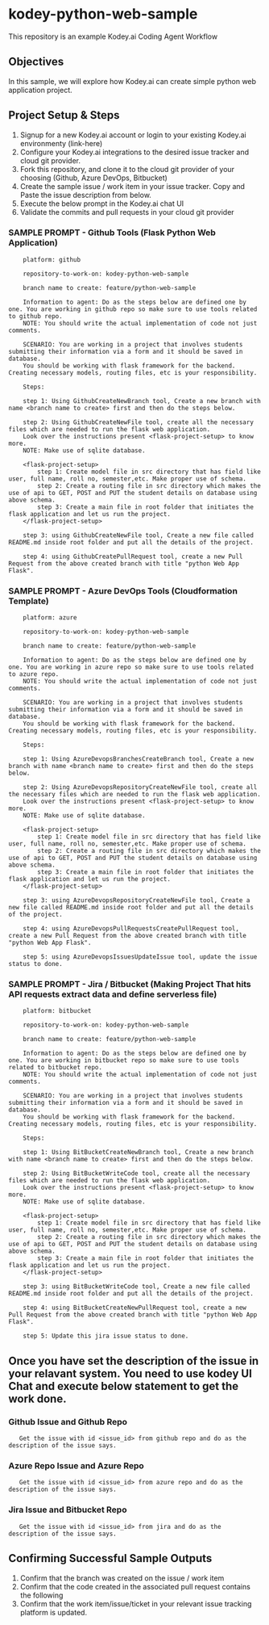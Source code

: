 # kodey-python-web-sample

This repository is an example Kodey.ai Coding Agent Workflow

## Objectives

In this sample, we will explore how Kodey.ai can create simple python web application project.

## Project Setup & Steps 

1. Signup for a new Kodey.ai account or login to your existing Kodey.ai environmenty (link-here)
2. Configure your Kodey.ai integrations to the desired issue tracker and cloud git provider.
3. Fork this repository, and clone it to the cloud git provider of your choosing (Github, Azure DevOps, Bitbucket)
4. Create the sample issue / work item in your issue tracker. Copy and Paste the issue description from below.
5. Execute the below prompt in the Kodey.ai chat UI
6. Validate the commits and pull requests in your cloud git provider

### SAMPLE PROMPT - Github Tools (Flask Python Web Application)
```
    platform: github

    repository-to-work-on: kodey-python-web-sample

    branch name to create: feature/python-web-sample

    Information to agent: Do as the steps below are defined one by one. You are working in github repo so make sure to use tools related to github repo.
    NOTE: You should write the actual implementation of code not just comments.

    SCENARIO: You are working in a project that involves students submitting their information via a form and it should be saved in database.
    You should be working with flask framework for the backend. Creating necessary models, routing files, etc is your responsibility.

    Steps:

    step 1: Using GithubCreateNewBranch tool, Create a new branch with name <branch name to create> first and then do the steps below.

    step 2: Using GithubCreateNewFile tool, create all the necessary files which are needed to run the flask web application.
    Look over the instructions present <flask-project-setup> to know more.
    NOTE: Make use of sqlite database.
    
    <flask-project-setup>
        step 1: Create model file in src directory that has field like user, full name, roll no, semester,etc. Make proper use of schema.
        step 2: Create a routing file in src directory which makes the use of api to GET, POST and PUT the student details on database using above schema.
        step 3: Create a main file in root folder that initiates the flask application and let us run the project.
    </flask-project-setup>

    step 3: using GithubCreateNewFile tool, Create a new file called README.md inside root folder and put all the details of the project.

    step 4: using GithubCreatePullRequest tool, create a new Pull Request from the above created branch with title "python Web App Flask".

```

### SAMPLE PROMPT - Azure DevOps Tools (Cloudformation Template)
```
    platform: azure

    repository-to-work-on: kodey-python-web-sample
    
    branch name to create: feature/python-web-sample

    Information to agent: Do as the steps below are defined one by one. You are working in azure repo so make sure to use tools related to azure repo.
    NOTE: You should write the actual implementation of code not just comments.

    SCENARIO: You are working in a project that involves students submitting their information via a form and it should be saved in database.
    You should be working with flask framework for the backend. Creating necessary models, routing files, etc is your responsibility.

    Steps:

    step 1: Using AzureDevopsBranchesCreateBranch tool, Create a new branch with name <branch name to create> first and then do the steps below.

    step 2: Using AzureDevopsRepositoryCreateNewFile tool, create all the necessary files which are needed to run the flask web application.
    Look over the instructions present <flask-project-setup> to know more.
    NOTE: Make use of sqlite database.
    
    <flask-project-setup>
        step 1: Create model file in src directory that has field like user, full name, roll no, semester,etc. Make proper use of schema.
        step 2: Create a routing file in src directory which makes the use of api to GET, POST and PUT the student details on database using above schema.
        step 3: Create a main file in root folder that initiates the flask application and let us run the project.
    </flask-project-setup>

    step 3: using AzureDevopsRepositoryCreateNewFile tool, Create a new file called README.md inside root folder and put all the details of the project.

    step 4: using AzureDevopsPullRequestsCreatePullRequest tool, create a new Pull Request from the above created branch with title "python Web App Flask".

    step 5: using AzureDevopsIssuesUpdateIssue tool, update the issue status to done.
```

### SAMPLE PROMPT - Jira / Bitbucket (Making Project That hits API requests extract data and define serverless file)
```
    platform: bitbucket

    repository-to-work-on: kodey-python-web-sample
    
    branch name to create: feature/python-web-sample

    Information to agent: Do as the steps below are defined one by one. You are working in bitbucket repo so make sure to use tools related to bitbucket repo.
    NOTE: You should write the actual implementation of code not just comments. 

    SCENARIO: You are working in a project that involves students submitting their information via a form and it should be saved in database.
    You should be working with flask framework for the backend. Creating necessary models, routing files, etc is your responsibility.

    Steps:

    step 1: Using BitBucketCreateNewBranch tool, Create a new branch with name <branch name to create> first and then do the steps below.

    step 2: Using BitBucketWriteCode tool, create all the necessary files which are needed to run the flask web application.
    Look over the instructions present <flask-project-setup> to know more.
    NOTE: Make use of sqlite database.
    
    <flask-project-setup>
        step 1: Create model file in src directory that has field like user, full name, roll no, semester,etc. Make proper use of schema.
        step 2: Create a routing file in src directory which makes the use of api to GET, POST and PUT the student details on database using above schema.
        step 3: Create a main file in root folder that initiates the flask application and let us run the project.
    </flask-project-setup>

    step 3: using BitBucketWriteCode tool, Create a new file called README.md inside root folder and put all the details of the project.

    step 4: using BitBucketCreateNewPullRequest tool, create a new Pull Request from the above created branch with title "python Web App Flask".

    step 5: Update this jira issue status to done.

```

## Once you have set the description of the issue in your relavant system. You need to use kodey UI Chat and execute below statement to get the work done. 

### Github Issue and Github Repo
```
   Get the issue with id <issue_id> from github repo and do as the description of the issue says.
```

### Azure Repo Issue and Azure Repo
```
   Get the issue with id <issue_id> from azure repo and do as the description of the issue says.
```

### Jira Issue and Bitbucket Repo
```
   Get the issue with id <issue_id> from jira and do as the description of the issue says.
```

## Confirming Successful Sample Outputs

1. Confirm that the branch was created on the issue / work item
2. Confirm that the code created in the associated pull request contains the following
3. Confirm that the work item/issue/ticket in your relevant issue tracking platform is updated.